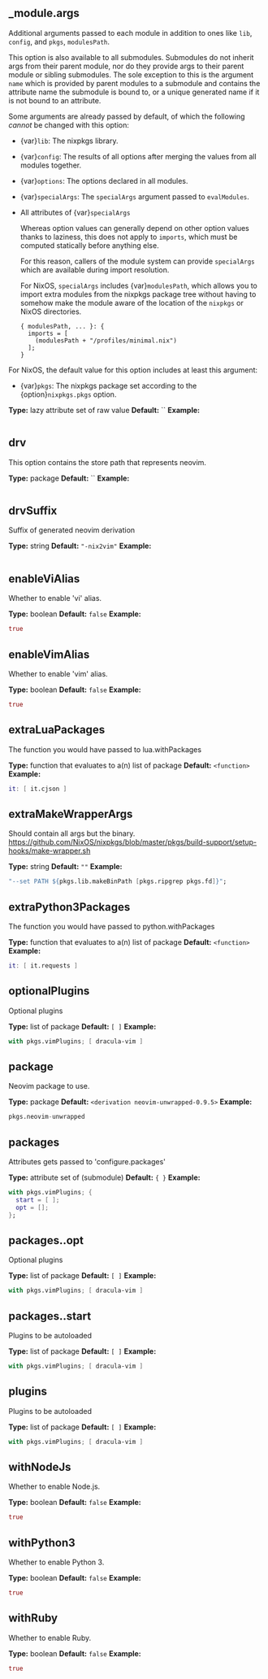 ## _module.args

Additional arguments passed to each module in addition to ones
like `lib`, `config`,
and `pkgs`, `modulesPath`.

This option is also available to all submodules. Submodules do not
inherit args from their parent module, nor do they provide args to
their parent module or sibling submodules. The sole exception to
this is the argument `name` which is provided by
parent modules to a submodule and contains the attribute name
the submodule is bound to, or a unique generated name if it is
not bound to an attribute.

Some arguments are already passed by default, of which the
following *cannot* be changed with this option:
- {var}`lib`: The nixpkgs library.
- {var}`config`: The results of all options after merging the values from all modules together.
- {var}`options`: The options declared in all modules.
- {var}`specialArgs`: The `specialArgs` argument passed to `evalModules`.
- All attributes of {var}`specialArgs`

  Whereas option values can generally depend on other option values
  thanks to laziness, this does not apply to `imports`, which
  must be computed statically before anything else.

  For this reason, callers of the module system can provide `specialArgs`
  which are available during import resolution.

  For NixOS, `specialArgs` includes
  {var}`modulesPath`, which allows you to import
  extra modules from the nixpkgs package tree without having to
  somehow make the module aware of the location of the
  `nixpkgs` or NixOS directories.
  ```
  { modulesPath, ... }: {
    imports = [
      (modulesPath + "/profiles/minimal.nix")
    ];
  }
  ```

For NixOS, the default value for this option includes at least this argument:
- {var}`pkgs`: The nixpkgs package set according to
  the {option}`nixpkgs.pkgs` option.


**Type:** lazy attribute set of raw value
**Default:** ``
**Example:**
```nix

```


## drv

This option contains the store path that represents neovim.

**Type:** package
**Default:** ``
**Example:**
```nix

```


## drvSuffix

Suffix of generated neovim derivation

**Type:** string
**Default:** `"-nix2vim"`
**Example:**
```nix

```


## enableViAlias

Whether to enable 'vi' alias.

**Type:** boolean
**Default:** `false`
**Example:**
```nix
true
```


## enableVimAlias

Whether to enable 'vim' alias.

**Type:** boolean
**Default:** `false`
**Example:**
```nix
true
```


## extraLuaPackages

The function you would have passed to lua.withPackages

**Type:** function that evaluates to a(n) list of package
**Default:** `<function>`
**Example:**
```nix
it: [ it.cjson ]

```


## extraMakeWrapperArgs

Should contain all args but the binary. https://github.com/NixOS/nixpkgs/blob/master/pkgs/build-support/setup-hooks/make-wrapper.sh

**Type:** string
**Default:** `""`
**Example:**
```nix
"--set PATH ${pkgs.lib.makeBinPath [pkgs.ripgrep pkgs.fd]}";
```


## extraPython3Packages

The function you would have passed to python.withPackages

**Type:** function that evaluates to a(n) list of package
**Default:** `<function>`
**Example:**
```nix
it: [ it.requests ]

```


## optionalPlugins

Optional plugins

**Type:** list of package
**Default:** `[ ]`
**Example:**
```nix
with pkgs.vimPlugins; [ dracula-vim ]

```


## package

Neovim package to use.

**Type:** package
**Default:** `<derivation neovim-unwrapped-0.9.5>`
**Example:**
```nix
pkgs.neovim-unwrapped
```


## packages

Attributes gets passed to 'configure.packages'

**Type:** attribute set of (submodule)
**Default:** `{ }`
**Example:**
```nix
with pkgs.vimPlugins; {
  start = [ ];
  opt = [];
};

```


## packages.<name>.opt

Optional plugins

**Type:** list of package
**Default:** `[ ]`
**Example:**
```nix
with pkgs.vimPlugins; [ dracula-vim ]

```


## packages.<name>.start

Plugins to be autoloaded

**Type:** list of package
**Default:** `[ ]`
**Example:**
```nix
with pkgs.vimPlugins; [ dracula-vim ]

```


## plugins

Plugins to be autoloaded

**Type:** list of package
**Default:** `[ ]`
**Example:**
```nix
with pkgs.vimPlugins; [ dracula-vim ]

```


## withNodeJs

Whether to enable Node.js.

**Type:** boolean
**Default:** `false`
**Example:**
```nix
true
```


## withPython3

Whether to enable Python 3.

**Type:** boolean
**Default:** `false`
**Example:**
```nix
true
```


## withRuby

Whether to enable Ruby.

**Type:** boolean
**Default:** `false`
**Example:**
```nix
true
```

